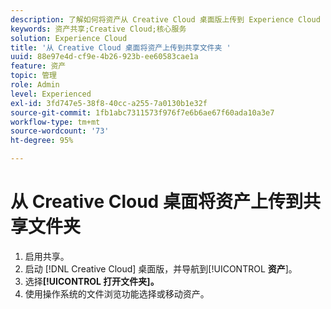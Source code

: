 ```yaml
---
description: 了解如何将资产从 Creative Cloud 桌面版上传到 Experience Cloud 中的共享文件夹。
keywords: 资产共享;Creative Cloud;核心服务
solution: Experience Cloud
title: '从 Creative Cloud 桌面将资产上传到共享文件夹 '
uuid: 88e97e4d-cf9e-4b26-923b-ee60583cae1a
feature: 资产
topic: 管理
role: Admin
level: Experienced
exl-id: 3fd747e5-38f8-40cc-a255-7a0130b1e32f
source-git-commit: 1fb1abc7311573f976f7e6b6ae67f60ada10a3e7
workflow-type: tm+mt
source-wordcount: '73'
ht-degree: 95%

---
```


# 从 Creative Cloud 桌面将资产上传到共享文件夹

1. 启用共享。
1. 启动 [!DNL Creative Cloud] 桌面版，并导航到&#x200B;[!UICONTROL **资产**]。
1. 选择&#x200B;**[!UICONTROL 打开文件夹]。**
1. 使用操作系统的文件浏览功能选择或移动资产。
